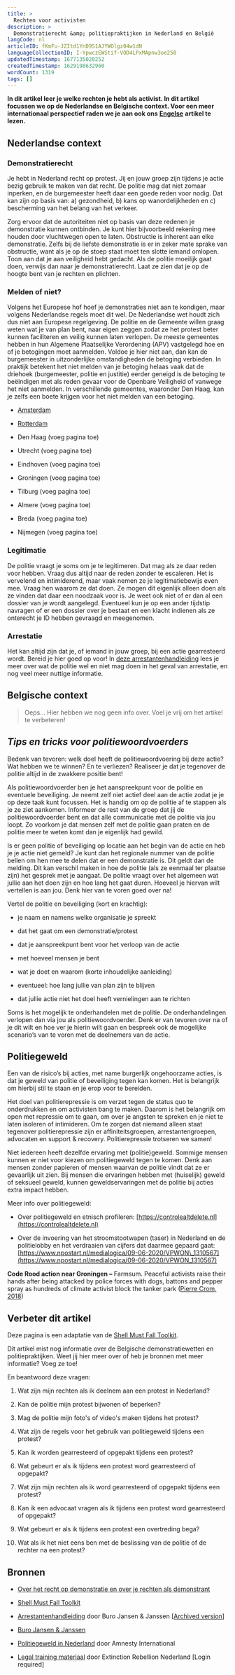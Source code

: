 ```yaml
---
title: >
  Rechten voor activisten
description: >
  Demonstratierecht &amp; politiepraktijken in Nederland en België
langCode: nl
articleID: fKmFu-JZItd1YnD9S1AJYWOlgz04w1dN
languageCollectionID: I-YpwczEWStif-VOD4LPxMApnw3oe250
updatedTimestamp: 1677135020252
createdTimestamp: 1629198632960
wordCount: 1319
tags: []
---
```


**In dit artikel leer je welke rechten je hebt als activist. In dit artikel focussen we op de Nederlandse en Belgische context. Voor een meer internationaal perspectief raden we je aan ook ons** [**Engelse**](/rights) **artikel te lezen.**

## Nederlandse context

### Demonstratierecht

Je hebt in Nederland recht op protest. Jij en jouw groep zijn tijdens je actie bezig gebruik te maken van dat recht. De politie mag dat niet zomaar inperken, en de burgemeester heeft daar een goede reden voor nodig. Dat kan zijn op basis van: a) gezondheid, b) kans op wanordelijkheden en c) bescherming van het belang van het verkeer.

Zorg ervoor dat de autoriteiten niet op basis van deze redenen je demonstratie kunnen ontbinden. Je kunt hier bijvoorbeeld rekening mee houden door vluchtwegen open te laten. Obstructie is inherent aan elke demonstratie. Zelfs bij de liefste demonstratie is er in zeker mate sprake van obstructie, want als je op de stoep staat moet ten slotte iemand omlopen. Toon aan dat je aan veiligheid hebt gedacht. Als de politie moeilijk gaat doen, verwijs dan naar je demonstratierecht. Laat ze zien dat je op de hoogte bent van je rechten en plichten.

### Melden of niet?

Volgens het Europese hof hoef je demonstraties niet aan te kondigen, maar volgens Nederlandse regels moet dit wel. De Nederlandse wet houdt zich dus niet aan Europese regelgeving. De politie en de Gemeente willen graag weten wat je van plan bent, naar eigen zeggen zodat ze het protest beter kunnen faciliteren en veilig kunnen laten verlopen. De meeste gemeentes hebben in hun Algemene Plaatselijke Verordening (APV) vastgelegd hoe en of je betogingen moet aanmelden. Voldoe je hier niet aan, dan kan de burgemeester in uitzonderlijke omstandigheden de betoging verbieden. In praktijk betekent het niet melden van je betoging helaas vaak dat de driehoek (burgemeester, politie en justitie) eerder geneigd is de betoging te beëindigen met als reden gevaar voor de Openbare Veiligheid of vanwege het niet aanmelden. In verschillende gemeentes, waaronder Den Haag, kan je zelfs een boete krijgen voor het niet melden van een betoging.

-   [Amsterdam](/rights/amsterdam)
    
-   [Rotterdam](/rights/rotterdam)
    
-   Den Haag (voeg pagina toe)
    
-   Utrecht (voeg pagina toe)
    
-   Eindhoven (voeg pagina toe)
    
-   Groningen (voeg pagina toe)
    
-   Tilburg (voeg pagina toe)
    
-   Almere (voeg pagina toe)
    
-   Breda (voeg pagina toe)
    
-   Nijmegen (voeg pagina toe)
    

### Legitimatie

De politie vraagt je soms om je te legitimeren. Dat mag als ze daar reden voor hebben. Vraag dus altijd naar de reden zonder te escaleren. Het is vervelend en intimiderend, maar vaak nemen ze je legitimatiebewijs even mee. Vraag hen waarom ze dat doen. Ze mogen dit eigenlijk alleen doen als ze vinden dat daar een noodzaak voor is. Je weet ook niet of er dan al een dossier van je wordt aangelegd. Eventueel kun je op een ander tijdstip navragen of er een dossier over je bestaat en een klacht indienen als ze onterecht je ID hebben gevraagd en meegenomen.

### Arrestatie

Het kan altijd zijn dat je, of iemand in jouw groep, bij een actie gearresteerd wordt. Bereid je hier goed op voor! In [deze arrestantenhandleiding](https://burojansen.nl/pdf/arrestantenhandleiding.pdf) lees je meer over wat de politie wel en niet mag doen in het geval van arrestatie, en nog veel meer nuttige informatie.

## Belgische context

> Oeps… Hier hebben we nog geen info over. Voel je vrij om het artikel te verbeteren!

## **_Tips en tricks voor politiewoordvoerders_**

Bedenk van tevoren: welk doel heeft de politiewoordvoering bij deze actie? Wat hebben we te winnen? En te verliezen? Realiseer je dat je tegenover de politie altijd in de zwakkere positie bent!

Als politiewoordvoerder ben je het aanspreekpunt voor de politie en eventuele beveiliging. Je neemt zelf niet actief deel aan de actie zodat je je op deze taak kunt focussen. Het is handig om op de politie af te stappen als je ze ziet aankomen. Informeer de rest van de groep dat jij de politiewoordvoerder bent en dat alle communicatie met de politie via jou loopt. Zo voorkom je dat mensen zelf met de politie gaan praten en de politie meer te weten komt dan je eigenlijk had gewild.

Is er geen politie of beveiliging op locatie aan het begin van de actie en heb je je actie niet gemeld? Je kunt dan het regionale nummer van de politie bellen om hen mee te delen dat er een demonstratie is. Dit geldt dan de melding. Dit kan verschil maken in hoe de politie (als ze eenmaal ter plaatse zijn) het gesprek met je aangaat. De politie vraagt over het algemeen wat jullie aan het doen zijn en hoe lang het gaat duren. Hoeveel je hiervan wilt vertellen is aan jou. Denk hier van te voren goed over na!

Vertel de politie en beveiliging (kort en krachtig):

-   je naam en namens welke organisatie je spreekt
    
-   dat het gaat om een demonstratie/protest
    
-   dat je aanspreekpunt bent voor het verloop van de actie
    
-   met hoeveel mensen je bent
    
-   wat je doet en waarom (korte inhoudelijke aanleiding)
    
-   eventueel: hoe lang jullie van plan zijn te blijven
    
-   dat jullie actie niet het doel heeft vernielingen aan te richten
    

Soms is het mogelijk te onderhandelen met de politie. De onderhandelingen verlopen dan via jou als politiewoordvoerder. Denk er van tevoren over na of je dit wilt en hoe ver je hierin wilt gaan en bespreek ook de mogelijke scenario’s van te voren met de deelnemers van de actie.

## Politiegeweld

Een van de risico’s bij acties, met name burgerlijk ongehoorzame acties, is dat je geweld van politie of beveiliging tegen kan komen. Het is belangrijk om hierbij stil te staan en je erop voor te bereiden.

Het doel van politierepressie is om verzet tegen de status quo te onderdrukken en om activisten bang te maken. Daarom is het belangrijk om open met repressie om te gaan, om over je angsten te spreken en je niet te laten isoleren of intimideren. Om te zorgen dat niemand alleen staat tegenover politierepressie zijn er affiniteitsgroepen, arrestantengroepen, advocaten en support & recovery. Politierepressie trotseren we samen!

Niet iedereen heeft dezelfde ervaring met (politie)geweld. Sommige mensen kunnen er niet voor kiezen om politiegeweld tegen te komen. Denk aan mensen zonder papieren of mensen waarvan de politie vindt dat ze er gevaarlijk uit zien. Bij mensen die ervaringen hebben met (huiselijk) geweld of seksueel geweld, kunnen geweldservaringen met de politie bij acties extra impact hebben.

Meer info over politiegeweld:

-   Over politiegeweld en etnisch profileren: [https://controlealtdelete.nl](https://controlealtdelete.nl)
    
-   Over de invoering van het stroomstootwapen (taser) in Nederland en de politielobby en het verdraaien van cijfers dat daarmee gepaard gaat: [https://www.npostart.nl/medialogica/09-06-2020/VPWON\_1310567](https://www.npostart.nl/medialogica/09-06-2020/VPWON_1310567)
    

**Code Rood action near Groningen –** Farmsum. Peaceful activists raise their hands after being attacked by police forces with dogs, battons and pepper spray as hundreds of climate activist block the tanker park ([Pierre Crom, 2018](https://www.flickr.com/photos/350org/44467349931/in/photolist-LZqKF2-2aKqMV6-MGe8nr-2aKqLPt-28G12nj-PjdMfj-2a4vVwn-MGe9eM-rhiD5z-sdXKCd-dsH18o-se4pxR-apQC8J-79XeNv-se7jDa-se4pG8-se7jAz-rWw1uw-7a4CAY-M8Xf6F-79Xezt-8Jb5is-7a2627-79ZMLP-79XeBV-rWxb3j-7aZBM5-79XeJM-rWxaDU-7cnM9C-rh79uS-rWw1Km-8J7HdD-EEjU1e-rWxaFC-7a4Cu5-79ZMPg-7a4CXy-7a4Cnq-79ZMtP-79ZN4n-7a4D1w-7a4Cwo-79ZN3c-se4pB8-79ZMRB-79ZMf4-8JpQx6-Td8moA-sm8Ye5/))

## Verbeter dit artikel

Deze pagina is een adaptatie van de [Shell Must Fall Toolkit](https://code-rood.org/wp-content/uploads/2021/04/Deel-2-praktisch_FINAL-2.pdf).

Dit artikel mist nog informatie over de Belgische demonstratiewetten en politiepraktijken. Weet jij hier meer over of heb je bronnen met meer informatie? Voeg ze toe!

En beantwoord deze vragen:

1.  Wat zijn mijn rechten als ik deelnem aan een protest in Nederland?
    
2.  Kan de politie mijn protest bijwonen of beperken?
    
3.  Mag de politie mijn foto's of video's maken tijdens het protest?
    
4.  Wat zijn de regels voor het gebruik van politiegeweld tijdens een protest?
    
5.  Kan ik worden gearresteerd of opgepakt tijdens een protest?
    
6.  Wat gebeurt er als ik tijdens een protest word gearresteerd of opgepakt?
    
7.  Wat zijn mijn rechten als ik word gearresteerd of opgepakt tijdens een protest?
    
8.  Kan ik een advocaat vragen als ik tijdens een protest word gearresteerd of opgepakt?
    
9.  Wat gebeurt er als ik tijdens een protest een overtreding bega?
    
10.  Wat als ik het niet eens ben met de beslissing van de politie of de rechter na een protest?
    

## Bronnen

-   [Over het recht op demonstratie en over je rechten als demonstrant](https://www.stroomversnellers.org/over-demonstreren-over-het-recht-op-demonstratie-verdedigen-en-over-je-rechten-als-demonstrant/)
    
-   [Shell Must Fall Toolkit](https://code-rood.org/wp-content/uploads/2021/04/Deel-2-praktisch_FINAL-2.pdf)
    
-   [Arrestantenhandleiding](https://burojansen.nl/pdf/arrestantenhandleiding.pdf) door Buro Jansen & Janssen \[[Archived version](https://web.archive.org/web/*/https://burojansen.nl/pdf/arrestantenhandleiding.pdf)\]
    
-   [Buro Jansen & Janssen](https://www.burojansen.nl)
    
-   [Politiegeweld in Nederland](https://www.amnesty.nl/politiegeweld-in-nederland) door Amnesty International
    
-   [Legal training materiaal](https://cloud.extinctionrebellion.nl/index.php/f/1456036) door Extinction Rebellion Nederland \[Login required\]